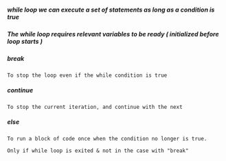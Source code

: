 ##### while loop we can execute a set of statements as long as a condition is true

##### The while loop requires relevant variables to be ready ( initialized before loop starts )

##### break 
    
    To stop the loop even if the while condition is true

##### continue

    To stop the current iteration, and continue with the next

##### else

    To run a block of code once when the condition no longer is true.

    Only if while loop is exited & not in the case with "break"